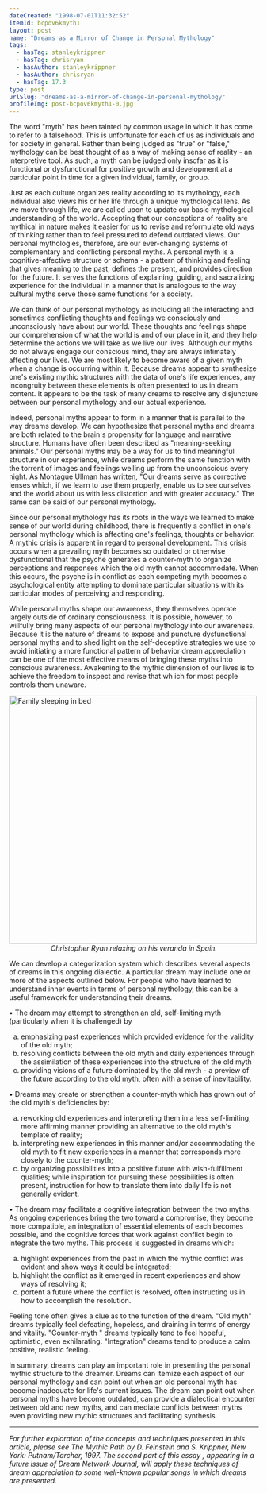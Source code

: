 ```yaml
---
dateCreated: "1998-07-01T11:32:52"
itemId: bcpov6kmyth1
layout: post
name: "Dreams as a Mirror of Change in Personal Mythology"
tags:
  - hasTag: stanleykrippner
  - hasTag: chrisryan
  - hasAuthor: stanleykrippner
  - hasAuthor: chrisryan
  - hasTag: 17.3
type: post
urlSlug: "dreams-as-a-mirror-of-change-in-personal-mythology"
profileImg: post-bcpov6kmyth1-0.jpg
---
```


The word "myth" has been tainted by common usage in which it has come to refer to a falsehood. This is unfortunate for each of us as individuals and for society in general. Rather than being judged as "true" or "false," mythology can be best thought of as a way of making sense of reality - an interpretive tool. As such, a myth can be judged only insofar as it is functional or dysfunctional for positive growth and development at a particular point in time for a given individual, family, or group. 

Just as each culture organizes reality according to its mythology, each individual also views his or her life through a unique mythological lens. As we move through life, we are called upon to update our basic mythological understanding of the world. Accepting that our conceptions of reality are mythical in nature makes it easier for us to revise and reformulate old ways of thinking rather than to feel pressured to defend outdated views. Our personal mythologies, therefore, are our ever-changing systems of complementary and conflicting personal myths. A personal myth is a cognitive-affective structure or schema - a pattern of thinking and feeling that gives meaning to the past, defines the present, and provides direction for the future. It serves the functions of explaining, guiding, and sacralizing experience for the individual in a manner that is analogous to the way cultural myths serve those same functions for a society. 

We can think of our personal mythology as including all the interacting and sometimes conflicting thoughts and feelings we consciously and unconsciously have about our world. These thoughts and feelings shape our comprehension of what the world is and of our place in it, and they help determine the actions we will take as we live our lives. Although our myths do not always engage our conscious mind, they are always intimately affecting our lives. We are most likely to become aware of a given myth when a change is occurring within it. Because dreams appear to synthesize one's existing mythic structures with the data of one's life experiences, any incongruity between these elements is often presented to us in dream content. It appears to be the task of many dreams to resolve any disjuncture between our personal mythology and our actual experience. 

Indeed, personal myths appear to form in a manner that is parallel to the way dreams develop. We can hypothesize that personal myths and dreams are both related to the brain's propensity for language and narrative structure. Humans have often been described as "meaning-seeking animals." Our personal myths may be a way for us to find meaningful structure in our experience, while dreams perform the same function with the torrent of images and feelings welling up from the unconscious every night. As Montague Ullman has written, "Our dreams serve as corrective lenses which, if we learn to use them properly, enable us to see ourselves and the world about us with less distortion and with greater accuracy." The same can be said of our personal mythology. 

Since our personal mythology has its roots in the ways we learned to make sense of our world during childhood, there is frequently a conflict in one's personal mythology which is affecting one's feelings, thoughts or behavior. A mythic crisis is apparent in regard to personal development. This crisis occurs when a prevailing myth becomes so outdated or otherwise dysfunctional that the psyche generates a counter-myth to organize perceptions and responses which the old myth cannot accommodate. When this occurs, the psyche is in conflict as each competing myth becomes a psychological entity attempting to dominate particular situations with its particular modes of perceiving and responding. 

While personal myths shape our awareness, they themselves operate largely outside of ordinary consciousness. It is possible, however, to willfully bring many aspects of our personal mythology into our awareness. Because it is the nature of dreams to expose and puncture dysfunctional personal myths and to shed light on the self-deceptive strategies we use to avoid initiating a more functional pattern of behavior dream appreciation can be one of the most effective means of bringing these myths into conscious awareness. Awakening to the mythic dimension of our lives is to achieve the freedom to inspect and revise that wh ich for most people controls them unaware. 

<img src="../images/post-bcpov6kmyth1-0.jpg" alt="Family sleeping in bed" width="500" height="auto"/>
<div class="caption" style="text-align: center;"><i>Christopher Ryan relaxing on his veranda in Spain.</i></div>

We can develop a categorization system which describes several aspects of dreams in this ongoing dialectic. A particular dream may include one or more of the aspects outlined below. For people who have learned to understand inner events in terms of personal mythology, this can be a useful framework for understanding their dreams. 

• The dream may attempt to strengthen an old, self-limiting myth (particularly when it is challenged) by 
<ol type="a"> 
<li>emphasizing past experiences which provided evidence for the validity of the old myth;</li>
<li>resolving conflicts between the old myth and daily experiences through the assimilation of these experiences into the structure of the old myth</li>
<li>providing visions of a future dominated by the old myth - a preview of the future according to the old myth, often with a sense of inevitability.</li>
</ol>

• Dreams may create or strengthen a counter-myth which has grown out of the old myth's deficiencies by:
<ol type="a"> 
<li>reworking old experiences and interpreting them in a less self-limiting, more affirming manner providing an alternative to the old myth's template of reality;</li>
<li>interpreting new experiences in this manner and/or accommodating the old myth to fit new experiences in a manner that corresponds more closely to the counter-myth;</li>
<li>by organizing possibilities into a positive future with wish-fulfillment qualities; while inspiration for pursuing these possibilities is often present, instruction for how to translate them into daily life is not generally evident.</li>
</ol>

• The dream may facilitate a cognitive integration between the two myths. As ongoing experiences bring the two toward a compromise, they become more compatible, an integration of essential elements of each becomes possible, and the cognitive forces that work against conflict begin to integrate the two myths. This process is suggested in dreams which:
<ol type="a"> 
<li>highlight experiences from the past in which the mythic conflict was evident and show ways it could be integrated;</li>
<li>highlight the conflict as it emerged in recent experiences and show ways of resolving it;</li>
<li>portent a future where the conflict is resolved, often instructing us in how to accomplish the resolution.</li>
</ol>

Feeling tone often gives a clue as to the function of the dream. "Old myth" dreams typically feel defeating, hopeless, and draining in terms of energy and vitality. "Counter-myth " dreams typically tend to feel hopeful, optimistic, even exhilarating. "Integration" dreams tend to produce a calm positive, realistic feeling. 

In summary, dreams can play an important role in presenting the personal mythic structure to the dreamer. Dreams can itemize each aspect of our personal mythology and can point out when an old personal myth has become inadequate for life's current issues. The dream can point out when personal myths have become outdated, can provide a dialectical encounter between old and new myths, and can mediate conflicts between myths even providing new mythic structures and facilitating synthesis. 

<hr>

*For further exploration of the concepts and techniques presented in this article, please see The Mythic Path by D. Feinstein and S. Krippner, New York: Putnam/Tarcher, 1997. The second part of this essay , appearing in a future issue of Dream Network Journal, will apply these techniques of dream appreciation to some well-known popular songs in which dreams are presented.*
